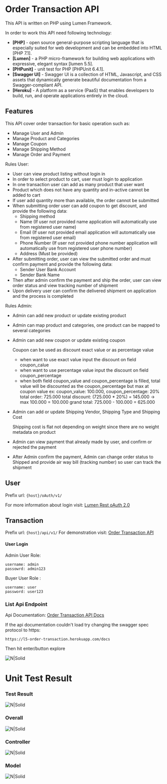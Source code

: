 # Order Transaction API
This API is written on PHP using Lumen Framework.

In order to work this API need following technology:
* **[PHP]** - open source general-purpose scripting language that is especially suited for web development and can be embedded into HTML [PHP 7.1].
* **[Lumen]** - a PHP micro-framework for building web applications with expressive, elegant syntax [lumen 5.5].
* **[PHPunit]** - unit test for PHP [PHPUnit 6.4.1].
* **[Swagger UI]** - Swagger UI is a collection of HTML, Javascript, and CSS assets that dynamically generate beautiful documentation from a Swagger-compliant API.
* **[Heroku]** - A platform as a service (PaaS) that enables developers to build, run, and operate applications entirely in the cloud.

## Features
This API cover order transaction for basic operation such as:
* Manage User and Admin
* Manage Product and Categories
* Manage Coupon
* Manage Shipping Method
* Manage Order and Payment

Rules User:
* User can view product listing without login in
* In order to select product to cart, user must login to application
* In one transaction user can add as many product that user want
* Product which does not have any quantity and in-active cannot be added to cart
* If user add quantity more than available, the order cannot be submitted
* When submitting order user can add coupon to get discount, and provide the following data:
    * Shipping method
    * Name (If user not provided name application will automatically use from registered user name)
    * Email (If user not provided email application will automatically use from registered user email)
    * Phone Number (If user not provided phone number application will automatically use from registered user phone number)
    * Address (Must be provided)
* After submitting order, user can view the submitted order and must confirm payment and provide the following data: 
    * Sender User Bank Account
    * Sender Bank Name
* Then after admin confirm the payment and ship the order, user can view order status and view tracking number of shipment
* Upon delivery user can confirm the delivered shipment on application and the process is completed

Rules Admin:
* Admin can add new product or update existing product
* Admin can map product and categories, one product can be mapped to several categories
* Admin can add new coupon or update existing coupon
   
    
    Coupon can be used as discount exact value or as percentage value
    - when want to use exact value input the discount on field coupon_calue
    - when want to use percentage value input the discount on field coupon_percentage
    - when both field coupon_value and coupon_percentage is filled,
      total value will be discounted as the coupon_percentage but max at coupon value
      ex: coupon_value: 100.000, coupon_percentage: 20%
          total order: 725.000
          total discount: (725.000 * 20%) = 145.000 -> max 100.000 = 100.000
          grand total: 725.000 - 100.000 = 625.000
* Admin can add or update Shipping Vendor, Shipping Type and Shipping Cost


    Shipping cost is flat not depending on weight since there are 
    no weight metadata on product
* Admin can view payment that already made by user, and confirm or rejected the payment
* After Admin confirm the payment, Admin can change order status to Shipped and provide air way bill (tracking number) so user can track the shipment        

## User
Prefix url: `{host}/oAuth/v1/`

For more information about login visit: [Lumen Rest oAuth 2.0](http://laravel-lumen-rest.dockerboxes.us/v1)

## Transaction
Prefix url: `{host}/api/v1/`
For demonstration visit: [Order Transaction API](http://l5-order-transaction.herokuapp.com)

#### User Login
Admin User Role:

    username: admin
    passowrd: admin123

Buyer User Role :

    username: user
    password: user123


### List Api Endpoint
Api Documentation: [Order Transaction API Docs](http://l5-order-transaction.herokuapp.com/api/documentation)

If the api documentation couldn't load try changing the swagger spec protocol to https:

    https://l5-order-transaction.herokuapp.com/docs
      
Then hit enter/button explore

![N|Solid](http://preview.ibb.co/iCE9km/image.png)

# Unit Test Result
### Test Result
![N|Solid](http://preview.ibb.co/igoxFb/image.png)

### Overall
![N|Solid](http://image.ibb.co/c3vG8w/image.png)

### Controller
![N|Solid](http://image.ibb.co/nqi8MG/image.png)

### Model
![N|Solid](http://image.ibb.co/irmdMG/image.png)
